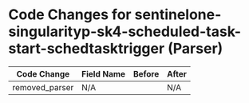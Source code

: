 # Code Changes for sentinelone-singularityp-sk4-scheduled-task-start-schedtasktrigger (Parser)

| Code Change | Field Name | Before | After |
|-------------|------------|--------|-------|
| removed_parser | N/A |  | N/A |